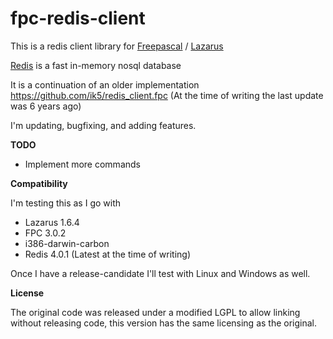 # fpc-redis-client
This is a redis client library for [Freepascal](https://freepascal.org/) / [Lazarus](http://www.lazarus-ide.org/)

[Redis](https://redis.io/) is a fast in-memory nosql database

It is a continuation of an older implementation https://github.com/ik5/redis_client.fpc (At the time of writing the last update was 6 years ago)

I'm updating, bugfixing, and adding features.

**TODO**

* Implement more commands

**Compatibility**

I'm testing this as I go with

* Lazarus 1.6.4
* FPC 3.0.2
* i386-darwin-carbon
* Redis 4.0.1 (Latest at the time of writing)

Once I have a release-candidate I'll test with Linux and Windows as well.

**License**

The original code was released under a modified LGPL to allow linking without releasing code, this version has the same licensing as the original.
